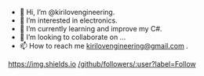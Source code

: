 - 👋 Hi, I’m @kirilovengineering.
- 👀 I’m interested in electronics.
- 🌱 I’m currently learning and improve my C#.
- 💞️ I’m looking to collaborate on ...
- 📫 How to reach me kirilovengineering@gmail.com .

<!---
kirilovengineering/kirilovengineering is a ✨ special ✨ repository because its `README.md` (this file) appears on your GitHub profile.
You can click the Preview link to take a look at your changes.
--->


https://img.shields.io
[/github/followers/:user?label=Follow](https://img.shields.io/github/followers/kirilovengineering?style=social)

